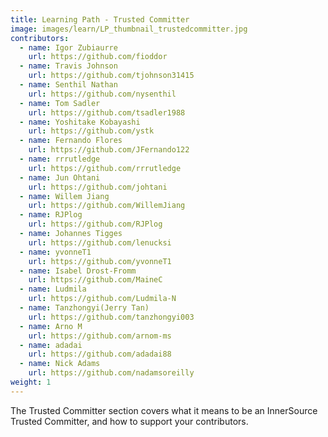```yaml
---
title: Learning Path - Trusted Committer
image: images/learn/LP_thumbnail_trustedcommitter.jpg
contributors:
  - name: Igor Zubiaurre
    url: https://github.com/fioddor
  - name: Travis Johnson
    url: https://github.com/tjohnson31415
  - name: Senthil Nathan
    url: https://github.com/nysenthil
  - name: Tom Sadler
    url: https://github.com/tsadler1988
  - name: Yoshitake Kobayashi
    url: https://github.com/ystk
  - name: Fernando Flores
    url: https://github.com/JFernando122
  - name: rrrutledge
    url: https://github.com/rrrutledge
  - name: Jun Ohtani
    url: https://github.com/johtani
  - name: Willem Jiang
    url: https://github.com/WillemJiang
  - name: RJPlog
    url: https://github.com/RJPlog
  - name: Johannes Tigges
    url: https://github.com/lenucksi
  - name: yvonneT1
    url: https://github.com/yvonneT1
  - name: Isabel Drost-Fromm
    url: https://github.com/MaineC
  - name: Ludmila
    url: https://github.com/Ludmila-N
  - name: Tanzhongyi(Jerry Tan)
    url: https://github.com/tanzhongyi003
  - name: Arno M
    url: https://github.com/arnom-ms
  - name: adadai
    url: https://github.com/adadai88
  - name: Nick Adams
    url: https://github.com/nadamsoreilly
weight: 1
---
```


The Trusted Committer section covers what it means to be an InnerSource Trusted Committer, and how to support your contributors.
<!--- This file autogenerated from https://github.com/InnerSourceCommons/InnerSourceLearningPath/blob/master/scripts -->